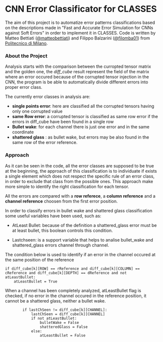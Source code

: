# CNN Error Classificator for CLASSES
The aim of this project is to automatize error patterns classifications based on the descriptions made in "Fast and Accurate Error Simulation for CNNs against Soft Errors" in order to implement it in CLASSES.
Code is written by Matteo Bettiati ([@matteobettiati](https://github.com/matteobettiati)) and Filippo Balzarini ([@filomba01](https://github.com/filomba01)) from [Politecnico di Milano](https://polimi.it).

### About the Project
Analysis starts with the comparison between the curropted tensor matrix and the golden one, the _diff\_cube_ result represent the field of the matrix where an error occured because of the corrupted tensor injection in the CNN, the program is be able to automatically divide different errors into proper error class.

The currently error classes in analysis are:
* **single points error**: here are classified all the corrupted tensors having only one corrupted value
* **same Row error**: a corrupted tensor is classified as same row error if the errors in diff_cube have been found in a single row
* **Bullet wake**: for each channel there is just one error and in the same coordinate
* **shattered glass** : as bullet wake, but errors may be also found in the same row of the error reference.

### Approach
As it can be seen in the code, all the error classes are supposed to be true at the beginning, the approach of this classification is to individuate if exists a single element which does not respect the specific rule of an error class, in order to exclude that class from the possible ones.
This approach make more simple to identify the right classification for each tensor.

All the errors are compared with a **row referece**, a **column reference** and a **channel reference** choosen from the first error position.

In order to classify errors in bullet wake and shattered glass classification some useful variables have been used, such as:
* AtLeast Bullet: because of the definition a shattered_glass error must be at least bullet, this boolean controls this condition.

* Lastchseen: is a support variable that helps to analise bullet_wake and shattered_glass errors channel through channel.  


The condition below is used to identify if an error in the channel occured at the same position of the reference

    if diff_cube[k][ROW] == rReference and diff_cube[k][COLUMN] == cReference and diff_cube[k][DEPTH] == dReference and not atLeastBullet:
        atLeastBullet = True

When a channel has been completely analyzed, atLeastBullet flag is checked, if no error in the channel occured in the reference position, it cannot be a shattered glass, neither a bullet wake.
    
            if lastChSeen != diff_cube[k][CHANNEL]:
                lastChSeen = diff_cube[k][CHANNEL]
                if not atLeastBullet:
                    bulletWake = False
                    shatteredGlass = False
                else:
                    atLeastBullet = False